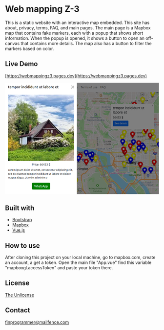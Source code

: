 # Web mapping Z-3

This is a static website with an interactive map embedded. This site has about, privacy, terms, FAQ, and main pages. The main page is a Mapbox map that contains fake markers, each with a popup that shows short information. When the popup is opened, it shows a button to open an off-canvas that contains more details. The map also has a button to filter the markers based on color.

## Live Demo
[https://webmappingz3.pages.dev](https://webmappingz3.pages.dev)


![image info](demo.png)

## Built with
* [Bootstrap](https://getbootstrap.com/)
* [Mapbox](https://www.mapbox.com/)
* [Vue.js](https://vuejs.org/)

## How to use
After cloning this project on your local machine, go to mapbox.com, create an account, a get a token. Open the main file "App.vue" find this variable "mapboxgl.accessToken" and paste your token there.

## License

[The Unlicense](https://unlicense.org/) 

## Contact

finprogrammer@mailfence.com


  